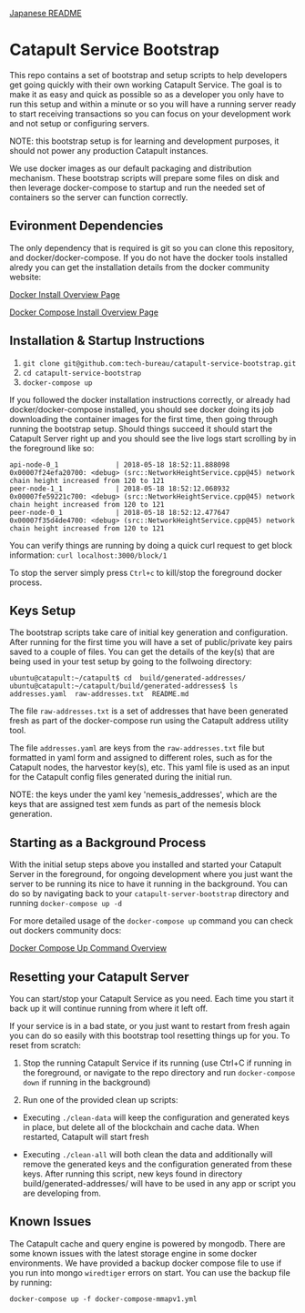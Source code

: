 [Japanese README](https://github.com/tech-bureau/catapult-service-bootstrap/blob/master/README.md)


# Catapult Service Bootstrap

This repo contains a set of bootstrap and setup scripts to help developers get going quickly with their own working Catapult Service.  The goal is to make it as easy and quick as possible so as a developer you only have to run this setup and within a minute or so you will have a running server ready to start receiving transactions so you can focus on your development work and not setup or configuring servers.

NOTE: this bootstrap setup is for learning and development purposes, it should not power any production Catapult instances.

We use docker images as our default packaging and distribution mechanism.  These bootstrap scripts will prepare some files on disk and then leverage docker-compose to startup and run the needed set of containers so the server can function correctly.

## Evironment Dependencies

The only dependency that is required is git so you can clone this repository, and docker/docker-compose.  If you do not have the docker tools installed alredy you can get the installation details from the docker community website:

[Docker Install Overview Page](https://docs.docker.com/install/#server)

[Docker Compose Install Overview Page](https://docs.docker.com/compose/install/#install-compose)

## Installation & Startup Instructions

1. `git clone git@github.com:tech-bureau/catapult-service-bootstrap.git`
2. `cd catapult-service-bootstrap`
3. `docker-compose up`

If you followed the docker installation instructions correctly, or already had docker/docker-compose installed, you should see docker doing its job downloading the container images for the first time, then going through running the bootstrap setup.  Should things succeed it should start the Catapult Server right up and you should see the live logs start scrolling by in the foreground like so:

```
api-node-0_1              | 2018-05-18 18:52:11.888098 0x00007f24efa20700: <debug> (src::NetworkHeightService.cpp@45) network chain height increased from 120 to 121
peer-node-1_1             | 2018-05-18 18:52:12.068932 0x00007fe59221c700: <debug> (src::NetworkHeightService.cpp@45) network chain height increased from 120 to 121
peer-node-0_1             | 2018-05-18 18:52:12.477647 0x00007f35d4de4700: <debug> (src::NetworkHeightService.cpp@45) network chain height increased from 120 to 121
```

You can verify things are running by doing a quick curl request to get block information: `curl localhost:3000/block/1`

To stop the server simply press `Ctrl+c` to kill/stop the foreground docker process.

## Keys Setup

The bootstrap scripts take care of initial key generation and configuration.  After running for the first time you will have a set of public/private key pairs saved to a couple of files.  You can get the details of the key(s) that are being used in your test setup by going to the follwoing directory:

```
ubuntu@catapult:~/catapult$ cd  build/generated-addresses/
ubuntu@catapult:~/catapult/build/generated-addresses$ ls
addresses.yaml  raw-addresses.txt  README.md
```

The file `raw-addresses.txt` is a set of addresses that have been generated fresh as part of the docker-compose run using the Catapult address utility tool.

The file `addresses.yaml` are keys from the `raw-addresses.txt` file but formatted in yaml form and assigned to different roles, such as for the Catapult nodes, the harvestor key(s), etc. This yaml file is used as an input for the Catapult config files generated during the initial run.

NOTE: the keys under the yaml key 'nemesis_addresses', which are the keys that are assigned test xem funds as part of the nemesis block generation.

## Starting as a Background Process

With the initial setup steps above you installed and started your Catapult Server in the foreground, for ongoing development where you just want the server to be running its nice to have it running in the background.  You can do so by navigating back to your `catapult-server-bootstrap` directory and running `docker-compose up -d`

For more detailed usage of the `docker-compose up` command you can check out dockers community docs:

[Docker Compose Up Command Overview](https://docs.docker.com/compose/reference/up/)


## Resetting your Catapult Server

You can start/stop your Catapult Service as you need.  Each time you start it back up it will continue running from where it left off.

If your service is in a bad state, or you just want to restart from fresh again you can do so easily with this bootstrap tool resetting things up for you.  To reset from scratch:

1. Stop the running Catapult Service if its running (use Ctrl+C if running in the foreground, or navigate to the repo directory and run `docker-compose down` if running in the background)

2. Run one of the provided clean up scripts:

- Executing `./clean-data` will keep the configuration and generated keys in place, but delete all of the blockchain and cache data. When restarted, Catapult will start fresh

- Executing `./clean-all` will both clean the data and additionally will remove the generated keys and the configuration generated from these keys. After running this script, new keys found in directory build/generated-addresses/ will have to be used in any app or script you are developing from.

## Known Issues

The Catapult cache and query engine is powered by mongodb.  There are some known issues with the latest storage engine in some docker environments.  We have provided a backup docker compose file to use if you run into mongo `wiredtiger` errors on start.  You can use the backup file by running:

`docker-compose up -f docker-compose-mmapv1.yml`
